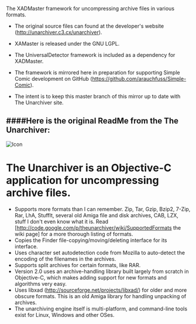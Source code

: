 The XADMaster framework for uncompressing archive files in various formats. 

* The original source files can found at the developer's website (<http://unarchiver.c3.cx/unarchiver>). 

* XAMaster is released under the GNU LGPL.

* The UniversalDetector framework is included as a dependency for XADMaster.

* The framework is mirrored here in preparation for supporting Simple Comic development on GitHub (<https://github.com/arauchfuss/Simple-Comic>). 

* The intent is to keep this master branch of this mirror up to date with The Unarchiver site.

####Here is the original ReadMe from the The Unarchiver:
--------------------------------------------------------------
![Icon](http://wakaba.c3.cx/images/unarchiver_icon.png)

# The Unarchiver is an Objective-C application for uncompressing archive files.

* Supports more formats than I can remember. Zip, Tar, Gzip, Bzip2, 7-Zip, Rar, LhA, StuffIt, several old Amiga file and disk archives, CAB, LZX, stuff I don't even know what it is. Read [http://code.google.com/p/theunarchiver/wiki/SupportedFormats the wiki page] for a more thorough listing of formats.
* Copies the Finder file-copying/moving/deleting interface for its interface.
* Uses character set autodetection code from Mozilla to auto-detect the encoding of the filenames in the archives.
* Supports split archives for certain formats, like RAR.
* Version 2.0 uses an archive-handling library built largely from scratch in Objective-C, which makes adding support for new formats and algorithms very easy.
* Uses libxad (http://sourceforge.net/projects/libxad/) for older and more obscure formats. This is an old Amiga library for handling unpacking of archives.
* The unarchiving engine itself is multi-platform, and command-line tools exist for Linux, Windows and other OSes.